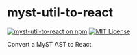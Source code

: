# myst-util-to-react

[![myst-util-to-react on npm](https://img.shields.io/npm/v/myst-util-to-react.svg)](https://www.npmjs.com/package/myst-util-to-react)
[![MIT License](https://img.shields.io/badge/license-MIT-blue.svg)](https://github.com/curvenote/curvenote/blob/main/LICENSE)

Convert a MyST AST to React.
